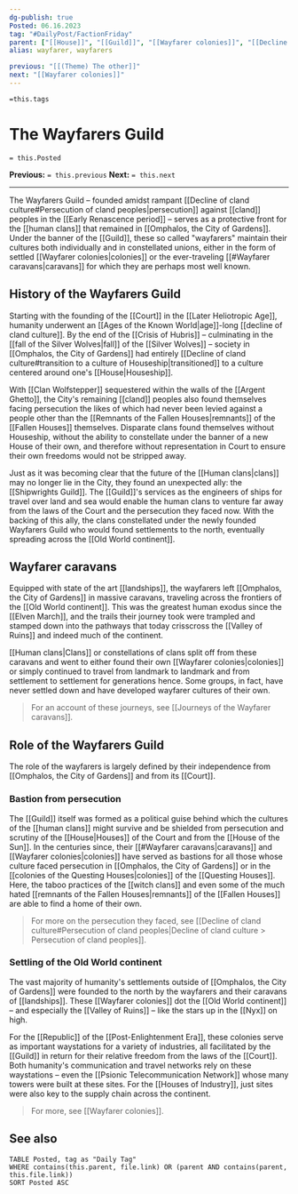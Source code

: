 ```yaml
---
dg-publish: true
Posted: 06.16.2023
tag: "#DailyPost/FactionFriday"
parent: ["[[House]]", "[[Guild]]", "[[Wayfarer colonies]]", "[[Decline of cland culture]]"]
alias: wayfarer, wayfarers

previous: "[[(Theme) The other]]"
next: "[[Wayfarer colonies]]"
---
```

`=this.tags` 
# The Wayfarers Guild
`= this.Posted`

**Previous:** `= this.previous`
**Next:** `= this.next`

---

The Wayfarers Guild – founded amidst rampant [[Decline of cland culture#Persecution of cland peoples|persecution]] against [[cland]] peoples in the [[Early Renascence period]] – serves as a protective front for the [[human clans]] that remained in [[Omphalos, the City of Gardens]]. Under the banner of the [[Guild]], these so called "wayfarers" maintain their cultures both individually and in constellated unions, either in the form of settled [[Wayfarer colonies|colonies]] or the ever-traveling [[#Wayfarer caravans|caravans]] for which they are perhaps most well known.

## History of the Wayfarers Guild

Starting with the founding of the [[Court]] in the [[Later Heliotropic Age]], humanity underwent an [[Ages of the Known World|age]]-long [[decline of cland culture]]. By the end of the [[Crisis of Hubris]] – culminating in the [[fall of the Silver Wolves|fall]] of the [[Silver Wolves]] – society in [[Omphalos, the City of Gardens]] had entirely [[Decline of cland culture#transition to a culture of Houseship|transitioned]] to a culture centered around one's [[House|Houseship]].

With [[Clan Wolfstepper]] sequestered within the walls of the [[Argent Ghetto]], the City's remaining [[cland]] peoples also found themselves facing persecution the likes of which had never been levied against a people other than the [[Remnants of the Fallen Houses|remnants]] of the [[Fallen Houses]] themselves. Disparate clans found themselves without Houseship, without the ability to constellate under the banner of a new House of their own, and therefore without representation in Court to ensure their own freedoms would not be stripped away.

Just as it was becoming clear that the future of the [[Human clans|clans]] may no longer lie in the City, they found an unexpected ally: the [[Shipwrights Guild]]. The [[Guild]]'s services as the engineers of ships for travel over land and sea would enable the human clans to venture far away from the laws of the Court and the persecution they faced now. With the backing of this ally, the clans constellated under the newly founded Wayfarers Guild who would found settlements to the north, eventually spreading across the [[Old World continent]].

## Wayfarer caravans

Equipped with state of the art [[landships]], the wayfarers left [[Omphalos, the City of Gardens]] in massive caravans, traveling across the frontiers of the [[Old World continent]]. This was the greatest human exodus since the [[Elven March]], and the trails their journey took were trampled and stamped down into the pathways that today crisscross the [[Valley of Ruins]] and indeed much of the continent.

[[Human clans|Clans]] or constellations of clans split off from these caravans and went to either found their own [[Wayfarer colonies|colonies]] or simply continued to travel from landmark to landmark and from settlement to settlement for generations hence. Some groups, in fact, have never settled down and have developed wayfarer cultures of their own.

> For an account of these journeys, see [[Journeys of the Wayfarer caravans]].

## Role of the Wayfarers Guild

The role of the wayfarers is largely defined by their independence from [[Omphalos, the City of Gardens]] and from its [[Court]].

### Bastion from persecution

The [[Guild]] itself was formed as a political guise behind which the cultures of the [[human clans]] might survive and be shielded from persecution and scrutiny of the [[House|Houses]] of the Court and from the [[House of the Sun]]. In the centuries since, their [[#Wayfarer caravans|caravans]] and [[Wayfarer colonies|colonies]] have served as bastions for all those whose culture faced persecution in [[Omphalos, the City of Gardens]] or in the [[colonies of the Questing Houses|colonies]] of the [[Questing Houses]]. Here, the taboo practices of the [[witch clans]] and even some of the much hated [[remnants of the Fallen Houses|remnants]] of the [[Fallen Houses]] are able to find a home of their own.

> For more on the persecution they faced, see [[Decline of cland culture#Persecution of cland peoples|Decline of cland culture > Persecution of cland peoples]].

### Settling of the Old World continent

The vast majority of humanity's settlements outside of [[Omphalos, the City of Gardens]] were founded to the north by the wayfarers and their caravans of [[landships]]. These [[Wayfarer colonies]] dot the [[Old World continent]] – and especially the [[Valley of Ruins]] – like the stars up in the [[Nyx]] on high.

For the [[Republic]] of the [[Post-Enlightenment Era]], these colonies serve as important waystations for a variety of industries, all facilitated by the [[Guild]] in return for their relative freedom from the laws of the [[Court]]. Both humanity's communication and travel networks rely on these waystations – even the [[Psionic Telecommunication Network]] whose many towers were built at these sites. For the [[Houses of Industry]], just sites were also key to the supply chain across the continent.

> For more, see [[Wayfarer colonies]].

## See also

```dataview
TABLE Posted, tag as "Daily Tag"
WHERE contains(this.parent, file.link) OR (parent AND contains(parent, this.file.link))
SORT Posted ASC
```